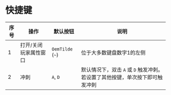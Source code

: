 ﻿# 快捷键

| 序号 | 操作          | 默认按钮             | 说明                                          |
|----|-------------|------------------|---------------------------------------------|
| 1  | 打开/关闭玩家属性窗口 | `OemTilde` (`~`) | 位于大多数键盘数字1的左侧                               |
| 2  | 冲刺          | `A`, `D`         | 默认情况下，双击 `A` 或 `D` 触发冲刺。若设置了其他按键，单次按下即可触发冲刺 |
